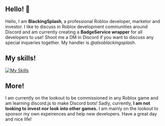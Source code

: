 ## Hello! 👋
Hello, I am <b>BlackingSplash</b>, a professional Roblox developer, marketor and investor. I like to discuss in Roblox development communities around Discord and am currently creating a <b>BadgeService wrapper</b> for all developers to use! Shoot me a DM in Discord if you want to discuss any special inqueries together. My handler is <i>@alsoblackingsplash</i>. 

## My skills!
[![My Skills](https://skillicons.dev/icons?i=figma,lua,robloxstudio,twitter,discord,discordjs)](https://skillicons.dev)

## More!
I am currently on the lookout to be commissioned in any Roblox game and am learning discord.js to make Discord bots! Sadly, currently, <b>I am not looking to invest nor look into other games.</b> I am mainly on the lookout to sponsor my own expeirences and help new developers. Have a great day and nice life!
